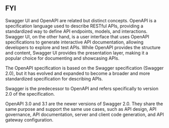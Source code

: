 ## FYI

Swagger UI and OpenAPI are related but distinct concepts. OpenAPI is a specification language used to describe RESTful APIs, providing a 
standardized way to define API endpoints, models, and interactions. Swagger UI, on the other hand, is a user interface that uses OpenAPI 
specifications to generate interactive API documentation, allowing developers to explore and test APIs. While OpenAPI provides the structure 
and content, Swagger UI provides the presentation layer, making it a popular choice for documenting and showcasing APIs.

The OpenAPI specification is based on the Swagger specification (Swagger 2.0), but it has evolved and expanded to become a broader and more 
standardized specification for describing APIs.

Swagger is the predecessor to OpenAPI and refers specifically to version 2.0 of the specification.

OpenAPI 3.0 and 3.1 are the newer versions of Swagger 2.0. They share the same purpose and support the same use cases, such as API design, 
API governance, API documentation, server and client code generation, and API gateway configuration.
